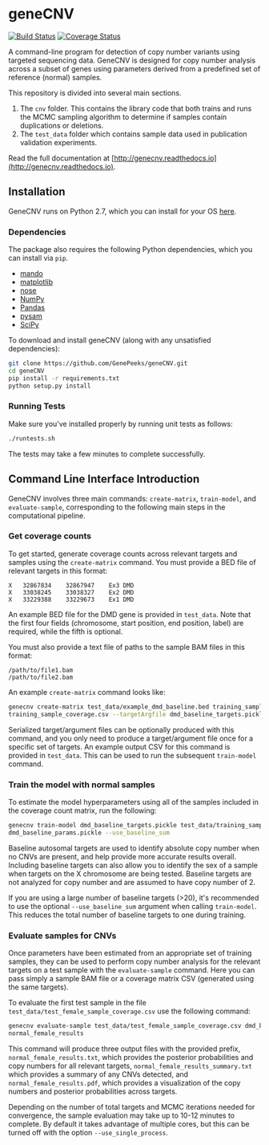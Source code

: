 # geneCNV
[![Build Status](https://circleci.com/gh/GenePeeks/geneCNV.svg?style=shield&circle-token=41203ba7ace9a56592f8070d62b65d0a45fa334c)](https://circleci.com/gh/GenePeeks/geneCNV)
[![Coverage Status](https://coveralls.io/repos/github/GenePeeks/geneCNV/badge.svg?branch=master)](https://coveralls.io/github/GenePeeks/geneCNV?branch=master)

A command-line program for detection of copy number variants using targeted sequencing data.
GeneCNV is designed for copy number analysis across a subset of genes using parameters
derived from a predefined set of reference (normal) samples.

This repository is divided into several main sections.

1. The `cnv` folder.  This contains the library code that both trains and runs the MCMC sampling algorithm to determine if samples contain duplications or deletions.
2. The `test_data` folder which contains sample data used in publication validation experiments.

Read the full documentation at [http://genecnv.readthedocs.io](http://genecnv.readthedocs.io).

## Installation

GeneCNV runs on Python 2.7, which you can install for your OS [here](https://wiki.python.org/moin/BeginnersGuide/Download).

### Dependencies
The package also requires the following Python dependencies, which you can install via `pip`.
* [mando](http://pypi.python.org/pypi/mando)
* [matplotlib](http://matplotlib.org)
* [nose](http://pypi.python.org/pypi/nose/1.3.7)
* [NumPy](http://numpy.org)
* [Pandas](http://pandas.pydata.org/)
* [pysam](http://github.com/pysam-developers/pysam)
* [SciPy](http://www.scipy.org/)


To download and install geneCNV (along with any unsatisfied dependencies):
~~~bash
git clone https://github.com/GenePeeks/geneCNV.git
cd geneCNV
pip install -r requirements.txt
python setup.py install
~~~

### Running Tests
Make sure you've installed properly by running unit tests as follows:

~~~bash
./runtests.sh
~~~
The tests may take a few minutes to complete successfully.

## Command Line Interface Introduction
GeneCNV involves three main commands: `create-matrix`, `train-model`, and
`evaluate-sample`, corresponding to the following main steps in the
computational pipeline.

### Get coverage counts
To get started, generate coverage counts across relevant targets
and samples using the `create-matrix` command. You must
provide a BED file of relevant targets in this format:
```
X   32867834    32867947    Ex3 DMD
X   33038245    33038327    Ex2 DMD
X   33229388    33229673    Ex1 DMD
```
An example BED file for the DMD gene is provided in `test_data`. Note that the first
four fields (chromosome, start position, end position, label) are required,
while the fifth is optional.

You must also provide a text file of paths to the sample BAM files in this format:
```
/path/to/file1.bam
/path/to/file2.bam
```
An example `create-matrix` command looks like:
~~~bash
genecnv create-matrix test_data/example_dmd_baseline.bed training_samples.fofn \
training_sample_coverage.csv --targetArgfile dmd_baseline_targets.pickle
~~~
Serialized target/argument files can be optionally produced with this command, and
you only need to produce a target/argument file once for a specific set of targets.
An example output CSV for this command is provided in `test_data`. This can be
used to run the subsequent `train-model` command.

### Train the model with normal samples
To estimate the model hyperparameters using all of the samples included in the coverage
count matrix, run the following:
~~~bash
genecnv train-model dmd_baseline_targets.pickle test_data/training_sample_coverage.csv \
dmd_baseline_params.pickle --use_baseline_sum
~~~
Baseline autosomal targets are used to identify absolute copy number when no CNVs are present,
and help provide more accurate results overall. Including baseline targets can also
allow you to identify the sex of a sample when targets on the X chromosome are being
tested. Baseline targets are not analyzed for copy number and are assumed to have
copy number of 2.

If you are using a large number of baseline targets (>20), it's recommended to use
the optional `--use_baseline_sum` argument when calling `train-model`. This
reduces the total number of baseline targets to one during training.

### Evaluate samples for CNVs
Once parameters have been estimated from an appropriate set of training samples,
they can be used to perform copy number analysis for the relevant targets on
a test sample with the `evaluate-sample` command. Here you can pass simply a sample BAM file
or a coverage matrix CSV (generated using the same targets).

To evaluate the first test sample in the file `test_data/test_female_sample_coverage.csv`
use the following command:
~~~bash
genecnv evaluate-sample test_data/test_female_sample_coverage.csv dmd_baseline_params.pickle \
normal_female_results
~~~
This command will produce three output files with the provided prefix, `normal_female_results.txt`,
which provides the posterior probabilities and copy numbers for all relevant targets,
`normal_female_results_summary.txt` which provides a summary of any CNVs detected,
and `normal_female_results.pdf`, which provides a visualization of the copy numbers and
posterior probabilities across targets.

Depending on the number of total targets and MCMC iterations needed for convergence, the
sample evaluation may take up to 10-12 minutes to complete. By default it takes advantage
of multiple cores, but this can be turned off with the option `--use_single_process`.



